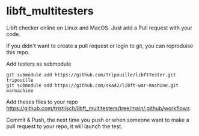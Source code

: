 # libft_multitesters
Libft checker online on Linux and MacOS. Just add a Pull request with your code.


If you didn't want to create a pull request or login to git, you can reproduise this repo.

Add testers as submodule
```
git submodule add https://github.com/Tripouille/libftTester.git tripouille
git submodule add https://github.com/ska42/libft-war-machine.git warmachine
```

Add theses files to your repo
https://github.com/tristiisch/libft_multitesters/tree/main/.github/workflows

Commit & Push, the next time you push or when someone want to make a pull request to your repo, it will launch the test.
